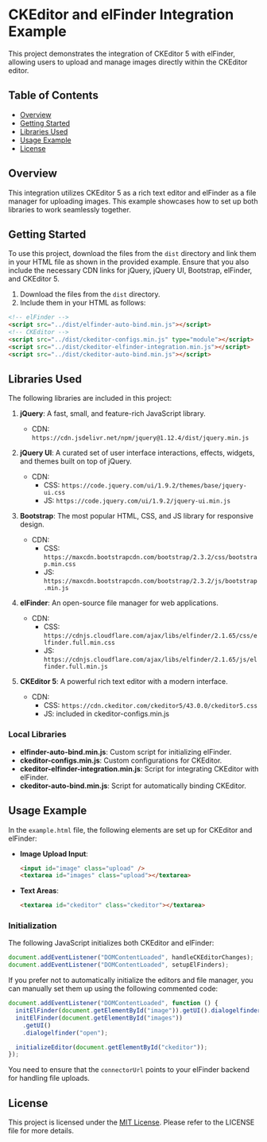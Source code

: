 # CKEditor and elFinder Integration Example

This project demonstrates the integration of CKEditor 5 with elFinder, allowing users to upload and manage images directly within the CKEditor editor.

## Table of Contents

- [Overview](#overview)
- [Getting Started](#getting-started)
- [Libraries Used](#libraries-used)
- [Usage Example](#usage-example)
- [License](#license)

## Overview

This integration utilizes CKEditor 5 as a rich text editor and elFinder as a file manager for uploading images. This example showcases how to set up both libraries to work seamlessly together.

## Getting Started

To use this project, download the files from the `dist` directory and link them in your HTML file as shown in the provided example. Ensure that you also include the necessary CDN links for jQuery, jQuery UI, Bootstrap, elFinder, and CKEditor 5.

1. Download the files from the `dist` directory.
2. Include them in your HTML as follows:

```html
<!-- elFinder -->
<script src="../dist/elfinder-auto-bind.min.js"></script>
<!-- CKEditor -->
<script src="../dist/ckeditor-configs.min.js" type="module"></script>
<script src="../dist/ckeditor-elfinder-integration.min.js"></script>
<script src="../dist/ckeditor-auto-bind.min.js"></script>
```

## Libraries Used

The following libraries are included in this project:

1. **jQuery**: A fast, small, and feature-rich JavaScript library.

   - CDN: `https://cdn.jsdelivr.net/npm/jquery@1.12.4/dist/jquery.min.js`

2. **jQuery UI**: A curated set of user interface interactions, effects, widgets, and themes built on top of jQuery.

   - CDN:
     - CSS: `https://code.jquery.com/ui/1.9.2/themes/base/jquery-ui.css`
     - JS: `https://code.jquery.com/ui/1.9.2/jquery-ui.min.js`

3. **Bootstrap**: The most popular HTML, CSS, and JS library for responsive design.

   - CDN:
     - CSS: `https://maxcdn.bootstrapcdn.com/bootstrap/2.3.2/css/bootstrap.min.css`
     - JS: `https://maxcdn.bootstrapcdn.com/bootstrap/2.3.2/js/bootstrap.min.js`

4. **elFinder**: An open-source file manager for web applications.

   - CDN:
     - CSS: `https://cdnjs.cloudflare.com/ajax/libs/elfinder/2.1.65/css/elfinder.full.min.css`
     - JS: `https://cdnjs.cloudflare.com/ajax/libs/elfinder/2.1.65/js/elfinder.full.min.js`

5. **CKEditor 5**: A powerful rich text editor with a modern interface.
   - CDN:
     - CSS: `https://cdn.ckeditor.com/ckeditor5/43.0.0/ckeditor5.css`
     - JS: included in ckeditor-configs.min.js

### Local Libraries

- **elfinder-auto-bind.min.js**: Custom script for initializing elFinder.
- **ckeditor-configs.min.js**: Custom configurations for CKEditor.
- **ckeditor-elfinder-integration.min.js**: Script for integrating CKEditor with elFinder.
- **ckeditor-auto-bind.min.js**: Script for automatically binding CKEditor.

## Usage Example

In the `example.html` file, the following elements are set up for CKEditor and elFinder:

- **Image Upload Input**:

  ```html
  <input id="image" class="upload" />
  <textarea id="images" class="upload"></textarea>
  ```

- **Text Areas**:
  ```html
  <textarea id="ckeditor" class="ckeditor"></textarea>
  ```

### Initialization

The following JavaScript initializes both CKEditor and elFinder:

```javascript
document.addEventListener("DOMContentLoaded", handleCKEditorChanges);
document.addEventListener("DOMContentLoaded", setupElFinders);
```

If you prefer not to automatically initialize the editors and file manager, you can manually set them up using the following commented code:

```javascript
document.addEventListener("DOMContentLoaded", function () {
  initElFinder(document.getElementById("image")).getUI().dialogelfinder("open");
  initElFinder(document.getElementById("images"))
    .getUI()
    .dialogelfinder("open");

  initializeEditor(document.getElementById("ckeditor"));
});
```

You need to ensure that the `connectorUrl` points to your elFinder backend for handling file uploads.

## License

This project is licensed under the [MIT License](LICENSE). Please refer to the LICENSE file for more details.
